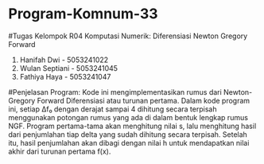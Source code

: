 # Program-Komnum-33

#Tugas Kelompok R04 Komputasi Numerik: Diferensiasi Newton Gregory Forward
1. Hanifah Dwi - 5053241022
2. Wulan Septiani - 5053241045
3. Fathiya Haya - 5053241047

#Penjelasan Program:
  Kode ini mengimplementasikan rumus dari Newton-Gregory Forward Diferensiasi atau turunan pertama. Dalam kode program ini, setiap Δf₀ dengan derajat sampai 4 dihitung secara terpisah menggunakan potongan rumus yang ada di dalam bentuk lengkap rumus NGF. Program pertama-tama akan menghitung nilai s, lalu menghitung hasil dari penjumlahan tiap delta yang sudah dihitung secara terpisah. Setelah itu, hasil penjumlahan akan dibagi dengan nilai h untuk mendapatkan nilai akhir dari turunan pertama f(x).
